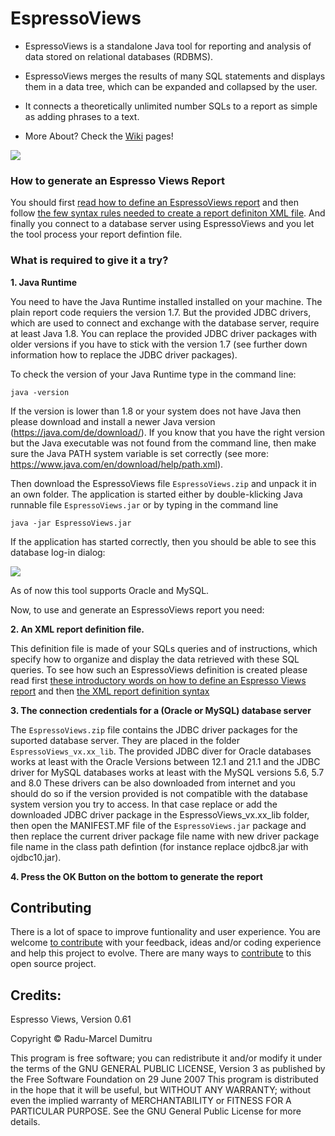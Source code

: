 # EspressoViews


- EspressoViews is a standalone Java tool for reporting and analysis of data stored on relational databases (RDBMS).

- EspressoViews merges the results of many SQL statements and displays them in a data tree, which can be expanded and collapsed by the user. 

- It connects a theoretically unlimited number SQLs to a report as simple as adding phrases to a text.  

- More About? Check the [Wiki][Wiki] pages!

![](https://github.com/RaduMarcel/EspressoViews-/blob/master/DocImg/EspressoViewsImg1.png)


### How to generate an Espresso Views Report 

You should first [read how to define an EspressoViews report][ReportDef] and then follow [the few syntax rules needed to create a report definiton XML file][ReportSyntax]. And finally you connect to a database server using EspressoViews and you let the tool process your report defintion file. 


[Ideas]: https://github.com/RaduMarcel/EspressoViews-/wiki/2.-The-main-ideas-behind-this-tool
[Reportref]: https://github.com/RaduMarcel/EspressoViews-/wiki/3.-Defining-an-EspressoViews-report
[Wiki]: https://github.com/RaduMarcel/EspressoViews/wiki


### What is required to give it a try? 

**1. Java Runtime**

You need to have the Java Runtime installed installed on your machine. The plain report code requiers the version 1.7. But the provided JDBC drivers, which are used to connect and exchange with the database server, require at least Java 1.8. You can replace the provided JDBC driver packages with older versions if you have to stick with the version 1.7 (see further down information how to replace the JDBC driver packages).

To check the version of your Java Runtime type in the command line:
```
java -version
```
If the version is lower than 1.8 or your system does not have Java then please download and install a newer Java version (https://java.com/de/download/). 
If you know that you have the right version but the Java executable was not found from the command line, then make sure the Java PATH system variable is set correctly (see more: https://www.java.com/en/download/help/path.xml).


Then download the EspressoViews file `EspressoViews.zip` and unpack it in an own folder. The application is started either by double-klicking Java runnable file `EspressoViews.jar` or by typing in the command line 
```
java -jar EspressoViews.jar
```

If the application has started correctly, then you should be able to see this database log-in dialog:

![](https://github.com/RaduMarcel/EspressoViews-/blob/master/DocImg/EspressoViewsInstall.png)


As of now this tool supports Oracle and MySQL.

Now, to use and generate an EspressoViews report you need:

**2. An XML report definition file.**

This definition file is made of your SQLs queries and of instructions, which specify how to organize and display the data retrieved with these SQL queries. To see how such an EspressoViews definition is created please read first [these introductory words on how to define an Espresso Views report][ReportDef] and then [the XML report definition syntax][ReportSyntax]

[ReportDef]: https://github.com/RaduMarcel/EspressoViews-/wiki/3.-Defining-an-EspressoViews-report
[ReportSyntax]: https://github.com/RaduMarcel/EspressoViews-/wiki/4.-The-XML-report-definition-syntax

**3. The connection credentials for a (Oracle or MySQL) database server**

The `EspressoViews.zip` file contains the JDBC driver packages for the suported database server. They are placed in the folder `EspressoViews_vx.xx_lib`. The provided JDBC diver for Oracle databases works at least with the Oracle Versions between 12.1 and 21.1 and the JDBC driver for MySQL databases works at least with the MySQL versions 5.6, 5.7 and 8.0
These drivers can be also downloaded from internet and you should do so if the version provided is not compatible with the database system version you try to access.
In that case replace or add the downloaded JDBC driver package in the EspressoViews_vx.xx_lib folder, then open the MANIFEST.MF file of the `EspressoViews.jar` package and then replace the current driver package file name with  new driver package file name in the class path defintion (for instance replace ojdbc8.jar with ojdbc10.jar).  


**4. Press the OK Button on the bottom to generate the report**

## Contributing

There is a lot of space to improve funtionality and user experience. You are welcome [to contribute][Contributing] with your feedback, ideas and/or coding experience and help this project to evolve.
There are many ways to [contribute][Contributing] to this open source project. 

[Contributing]: https://github.com/RaduMarcel/EspressoViews/blob/master/CONTRIBUTING.md

## Credits: 
Espresso Views, Version 0.61

Copyright © Radu-Marcel Dumitru

This program is free software; you can redistribute it and/or modify it under the terms of the GNU GENERAL PUBLIC LICENSE, Version 3 as published by the Free Software Foundation on 29 June 2007
This program is distributed in the hope that it will be useful, but WITHOUT ANY WARRANTY; without even the implied warranty of MERCHANTABILITY or FITNESS FOR A PARTICULAR PURPOSE. 
See the GNU General Public License for more details.


